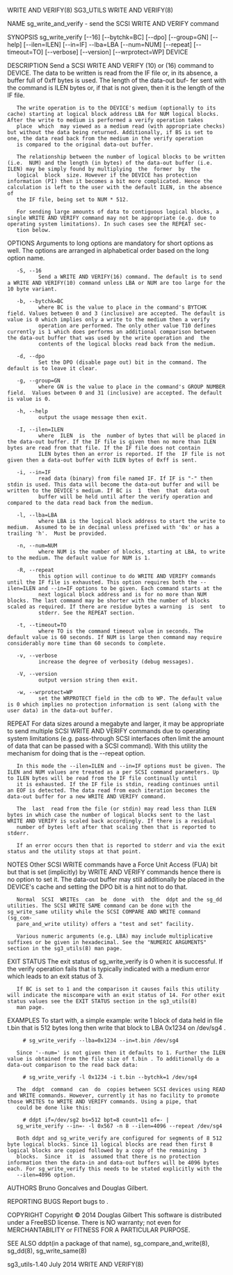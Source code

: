 WRITE AND VERIFY(8)                                                                               SG3_UTILS                                                                               WRITE AND VERIFY(8)



NAME
       sg_write_and_verify - send the SCSI WRITE AND VERIFY command

SYNOPSIS
       sg_write_verify [--16] [--bytchk=BC] [--dpo] [--group=GN] [--help] [--ilen=ILEN] [--in=IF] --lba=LBA [--num=NUM] [--repeat] [--timeout=TO] [--verbose] [--version] [--wrprotect=WP] DEVICE

DESCRIPTION
       Send  a SCSI WRITE AND VERIFY (10) or (16) command to DEVICE. The data to be written is read from the IF file or, in its absence, a buffer full of 0xff bytes is used. The length of the data-out buf-
       fer sent with the command is ILEN bytes or, if that is not given, then it is the length of the IF file.

       The write operation is to the DEVICE's medium (optionally to its cache) starting at logical block address LBA for NUM logical blocks.  After the write to medium is performed a verify operation takes
       place  which  may viewed as a medium read (with appropriate checks) but without the data being returned. Additionally, if BS is set to one, the data read back from the medium in the verify operation
       is compared to the original data-out buffer.

       The relationship between the number of logical blocks to be written (i.e.  NUM) and the length (in bytes) of the data-out buffer (i.e.  ILEN) may be simply found by multiplying  the  former  by  the
       logical  block  size. However if the DEVICE has protection information (PI) then it becomes a bit more complicated. Hence the calculation is left to the user with the default ILEN, in the absence of
       the IF file, being set to NUM * 512.

       For sending large amounts of data to contiguous logical blocks, a single WRITE AND VERIFY command may not be appropriate (e.g. due to operating system limitations). In such cases see the REPEAT sec-
       tion below.

OPTIONS
       Arguments to long options are mandatory for short options as well.  The options are arranged in alphabetical order based on the long option name.

       -S, --16
              Send a WRITE AND VERIFY(16) command. The default is to send a WRITE AND VERIFY(10) command unless LBA or NUM are too large for the 10 byte variant.

       -b, --bytchk=BC
              where BC is the value to place in the command's BYTCHK field. Values between 0 and 3 (inclusive) are accepted. The default is value is 0 which implies only a write to the medium then a verify
              operation are performed. The only other value T10 defines currently is 1 which does performs an additional comparison between the data-out buffer that was used by the write operation and  the
              contents of the logical blocks read back from the medium.

       -d, --dpo
              Set the DPO (disable page out) bit in the command. The default is to leave it clear.

       -g, --group=GN
              where GN is the value to place in the command's GROUP NUMBER field.  Values between 0 and 31 (inclusive) are accepted. The default is value is 0.

       -h, --help
              output the usage message then exit.

       -I, --ilen=ILEN
              where  ILEN  is  the  number of bytes that will be placed in the data-out buffer. If the IF file is given then no more than ILEN bytes are read from that file. If the IF file does not contain
              ILEN bytes then an error is reported. If the  IF file is not given then a data-out buffer with ILEN bytes of 0xff is sent.

       -i, --in=IF
              read data (binary) from file named IF. If IF is "-" then stdin is used. This data will become the data-out buffer and will be written to the DEVICE's medium. If BC is  1  then  that  data-out
              buffer will be held until after the verify operation and compared to the data read back from the medium.

       -l, --lba=LBA
              where LBA is the logical block address to start the write to medium.  Assumed to be in decimal unless prefixed with '0x' or has a trailing 'h'.  Must be provided.

       -n, --num=NUM
              where NUM is the number of blocks, starting at LBA, to write to the medium. The default value for NUM is 1.

       -R, --repeat
              this option will continue to do WRITE AND VERIFY commands until the IF file is exhausted. This option requires both the --ilen=ILEN and --in=IF options to be given. Each command starts at the
              next logical block address and is for no more than NUM blocks. The last command may be shorter with the number of blocks scaled as required. If there are residue bytes a warning  is  sent  to
              stderr. See the REPEAT section.

       -t, --timeout=TO
              where TO is the command timeout value in seconds. The default value is 60 seconds. If NUM is large then command may require considerably more time than 60 seconds to complete.

       -v, --verbose
              increase the degree of verbosity (debug messages).

       -V, --version
              output version string then exit.

       -w, --wrprotect=WP
              set the WRPROTECT field in the cdb to WP. The default value is 0 which implies no protection information is sent (along with the user data) in the data-out buffer.

REPEAT
       For  data sizes around a megabyte and larger, it may be appropriate to send multiple SCSI WRITE AND VERIFY commands due to operating system limitations (e.g. pass-through SCSI interfaces often limit
       the amount of data that can be passed with a SCSI command). With this utility the mechanism for doing that is the --repeat option.

       In this mode the --ilen=ILEN and --in=IF options must be given. The ILEN and NUM values are treated as a per SCSI command parameters. Up to ILEN bytes will be read from the IF file continually until
       it is exhausted. If the IF file is stdin, reading continues until an EOF is detected. The data read from each iteration becomes the data-out buffer for a new WRITE AND VERIFY command.

       The  last  read from the file (or stdin) may read less than ILEN bytes in which case the number of logical blocks sent to the last WRITE AND VERIFY is scaled back accordingly. If there is a residual
       number of bytes left after that scaling then that is reported to stderr.

       If an error occurs then that is reported to stderr and via the exit status and the utility stops at that point.

NOTES
       Other SCSI WRITE commands have a Force Unit Access (FUA) bit but that is set (implicitly) by WRITE AND VERIFY commands hence there is no option to set it. The data-out buffer may still  additionally
       be placed in the DEVICE's cache and setting the DPO bit is a hint not to do that.

       Normal  SCSI  WRITEs  can  be  done  with  the  ddpt and the sg_dd utilities. The SCSI WRITE SAME command can be done with the sg_write_same utility while the SCSI COMPARE AND WRITE command (sg_com-
       pare_and_write utility) offers a "test and set" facility.

       Various numeric arguments (e.g. LBA) may include multiplicative suffixes or be given in hexadecimal. See the "NUMERIC ARGUMENTS" section in the sg3_utils(8) man page.

EXIT STATUS
       The exit status of sg_write_verify is 0 when it is successful. If the verify operation fails that is typically indicated with a medium error which leads to an exit status of 3.

       If BC is set to 1 and the comparison it causes fails this utility will indicate the miscompare with an exit status of 14. For other exit status values see the EXIT STATUS section in the sg3_utils(8)
       man page.

EXAMPLES
       To start with, a simple example: write 1 block of data held in file t.bin that is 512 bytes long then write that block to LBA 0x1234 on /dev/sg4 .

         # sg_write_verify --lba=0x1234 --in=t.bin /dev/sg4

       Since '--num=' is not given then it defaults to 1. Further the ILEN value is obtained from the file size of t.bin . To additionally do a data-out comparison to the read back data:

         # sg_write_verify -l 0x1234 -i t.bin --bytchk=1 /dev/sg4

       The  ddpt  command  can  do  copies between SCSI devices using READ and WRITE commands. However, currently it has no facility to promote those WRITES to WRITE AND VERIFY commands. Using a pipe, that
       could be done like this:

         # ddpt if=/dev/sg2 bs=512 bpt=8 count=11 of=- |
       sg_write_verify --in=- -l 0x567 -n 8 --ilen=4096 --repeat /dev/sg4

       Both ddpt and sg_write_verify are configured for segments of 8 512 byte logical blocks. Since 11 logical blocks are read then first 8 logical blocks are copied followed by a copy of the remaining  3
       blocks.  Since  it  is  assumed that there is no protection information then the data-in and data-out buffers will be 4096 bytes each. For sg_write_verify this needs to be stated explicitly with the
       --ilen=4096 option.

AUTHORS
       Bruno Goncalves and Douglas Gilbert.

REPORTING BUGS
       Report bugs to <dgilbert at interlog dot com>.

COPYRIGHT
       Copyright © 2014 Douglas Gilbert
       This software is distributed under a FreeBSD license. There is NO warranty; not even for MERCHANTABILITY or FITNESS FOR A PARTICULAR PURPOSE.

SEE ALSO
       ddpt(in a package of that name), sg_compare_and_write(8), sg_dd(8), sg_write_same(8)



sg3_utils-1.40                                                                                    July 2014                                                                               WRITE AND VERIFY(8)
